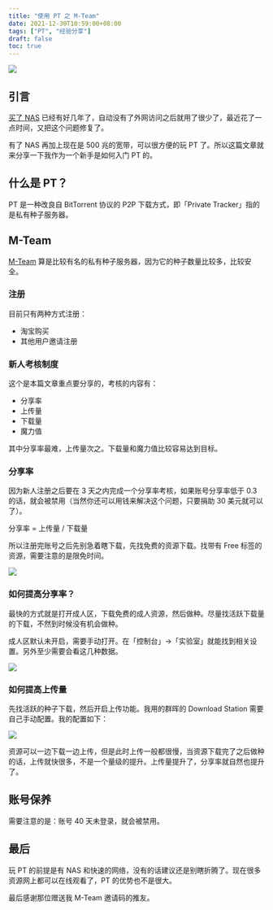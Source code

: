 ```yaml
---
title: "使用 PT 之 M-Team"
date: 2021-12-30T10:59:00+08:00
tags: ["PT", "经验分享"]
draft: false
toc: true
---
```


![](https://blog-1251237404.cos.ap-guangzhou.myqcloud.com/20211230LY9v4i.png)

## 引言

[买了 NAS](https://blog.forecho.com/use-nas.html) 已经有好几年了，自动没有了外网访问之后就用了很少了，最近花了一点时间，又把这个问题修复了。

有了 NAS 再加上现在是 500 兆的宽带，可以很方便的玩 PT 了。所以这篇文章就来分享一下我作为一个新手是如何入门 PT 的。

<!--more-->

## 什么是 PT？

PT 是一种改良自 BitTorrent 协议的 P2P 下载方式，即「Private Tracker」指的是私有种子服务器。

## M-Team

[M-Team](https://www.m-team.cc/) 算是比较有名的私有种子服务器，因为它的种子数量比较多，比较安全。

### 注册

目前只有两种方式注册：

- 淘宝购买
- 其他用户邀请注册

### 新人考核制度

这个是本篇文章重点要分享的，考核的内容有：

- 分享率
- 上传量
- 下载量
- 魔力值

其中分享率最难，上传量次之。下载量和魔力值比较容易达到目标。

### 分享率

因为新人注册之后要在 3 天之内完成一个分享率考核，如果账号分享率低于 0.3 的话，就会被禁用（当然你还可以用钱来解决这个问题，只要捐助 30 美元就可以了）。

分享率 = 上传量 / 下载量

所以注册完账号之后先别急着瞎下载，先找免费的资源下载。找带有 Free 标签的资源，需要注意的是限免时间。

![](https://blog-1251237404.cos.ap-guangzhou.myqcloud.com/20211230nc7ZTW.png)

### 如何提高分享率？

最快的方式就是打开成人区，下载免费的成人资源，然后做种。尽量找活跃下载量的下载，不然到时候没有机会做种。

成人区默认未开启，需要手动打开。在「控制台」->「实验室」就能找到相关设置。另外至少需要会看这几种数据。

![](https://blog-1251237404.cos.ap-guangzhou.myqcloud.com/20211230ZI5kaX.png)

### 如何提高上传量

先找活跃的种子下载，然后开启上传功能。我用的群晖的 Download Station 需要自己手动配置。我的配置如下：

![](https://blog-1251237404.cos.ap-guangzhou.myqcloud.com/20211230yiAuXT.png)

资源可以一边下载一边上传，但是此时上传一般都很慢，当资源下载完了之后做种的话，上传就快很多，不是一个量级的提升。上传量提升了，分享率就自然也提升了。

## 账号保养

需要注意的是：账号 40 天未登录，就会被禁用。

## 最后

玩 PT 的前提是有 NAS 和快速的网络，没有的话建议还是别瞎折腾了。现在很多资源网上都可以在线观看了，PT 的优势也不是很大。

最后感谢那位赠送我 M-Team 邀请码的推友。


